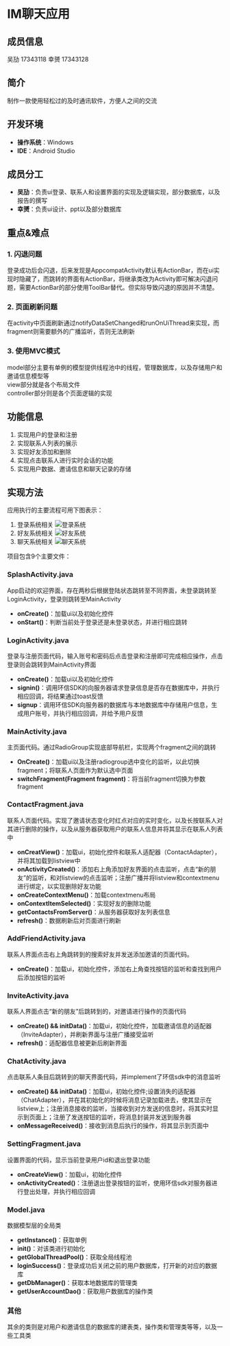 # IM聊天应用

## 成员信息

吴劢 17343118
幸赟 17343128

## 简介

制作一款使用轻松过的及时通讯软件，方便人之间的交流

## 开发环境

- **操作系统**：Windows
- **IDE**：Android Studio

## 成员分工

- **吴劢**：负责ui登录、联系人和设置界面的实现及逻辑实现，部分数据库，以及报告的撰写
- **幸赟**：负责ui设计、ppt以及部分数据库

## 重点&难点

### 1. 闪退问题

登录成功后会闪退，后来发现是AppcompatActivity默认有ActionBar，而在ui实现时隐藏了，而跳转的界面有ActionBar，将继承类改为Activity即可解决闪退问题，需要ActionBar的部分使用ToolBar替代。但实际导致闪退的原因并不清楚。

### 2. 页面刷新问题

在activity中页面刷新通过notifyDataSetChanged和runOnUiThread来实现，而fragment则需要额外的广播监听，否则无法刷新

### 3. 使用MVC模式

model部分主要有单例的模型提供线程池中的线程，管理数据库，以及存储用户和邀请信息模型等  
view部分就是各个布局文件  
controller部分则是各个页面逻辑的实现

## 功能信息

1. 实现用户的登录和注册
2. 实现联系人列表的展示
3. 实现好友添加和删除
4. 实现点击联系人进行实时会话的功能
5. 实现用户数据、邀请信息和聊天记录的存储

## 实现方法

应用执行的主要流程可用下图表示：  

1. 登录系统相关
![登录系统](login_sys.png)
2. 好友系统相关
![好友系统](friend_sys.png)
3. 聊天系统相关
![聊天系统](chat_sys.png)


项目包含9个主要文件：

### SplashActivity.java

App启动的欢迎界面，存在两秒后根据登陆状态跳转至不同界面，未登录跳转至LoginActivity，登录则跳转至MainActivity

- **onCreate()**：加载ui以及初始化控件
- **onStart()**：判断当前处于登录还是未登录状态，并进行相应跳转

### LoginActivity.java

登录与注册页面代码，输入账号和密码后点击登录和注册即可完成相应操作，点击登录则会跳转到MainActivity界面

- **onCreate()**：加载ui以及初始化控件
- **signin()**：调用环信SDK的向服务器请求登录信息是否存在数据库中，并执行相应回调，将结果通过toast反馈
- **signup**：调用环信SDK向服务器的数据库与本地数据库中存储用户信息，生成用户账号，并执行相应回调，并给予用户反馈

### MainActivity.java

主页面代码。通过RadioGroup实现底部导航栏，实现两个fragment之间的跳转

- **OnCreate()**：加载ui以及注册radiogroup选中变化的监听，以此切换fragment；将联系人页面作为默认选中页面
- **switchFragment(Fragment fragment)**：将当前fragment切换为参数fragment

### ContactFragment.java

联系人页面代码。实现了邀请状态变化时红点对应的实时变化，以及长按联系人对其进行删除的操作，以及从服务器获取用户的联系人信息并将其显示在联系人列表中

- **onCreatView()**：加载ui，初始化控件和联系人适配器（ContactAdapter），并将其加载到listview中
- **onActivityCreated()**：添加右上角添加好友界面的点击监听，点击“新的朋友”的监听，和对listview的点击监听；注册广播并将listview和contextmenu进行绑定，以实现删除好友功能
- **onCreateContextMenu()**：加载contextmenu布局
- **onContextItemSelected()**：实现好友的删除功能
- **getContactsFromServer()**：从服务器获取好友列表信息
- **refresh()**：数据刷新后对页面进行刷新

### AddFriendActivity.java

联系人界面点击右上角跳转到的搜索好友并发送添加邀请的页面代码。

- **onCreate()**：加载ui，初始化控件，添加右上角查找按钮的监听和查找到用户后添加按钮的监听

### InviteActivity.java

联系人界面点击“新的朋友”后跳转到的，对邀请进行操作的页面代码

- **onCreate() && initData()**：加载ui，初始化控件，加载邀请信息的适配器（InviteAdapter），并刷新界面与注册广播接受监听
- **refresh()**：适配器信息被更新后刷新界面

### ChatActivity.java

点击联系人条目后跳转到的聊天界面代码，并implement了环信sdk中的消息监听

- **onCreate() && initData()**：加载ui，初始化控件;设置消失的适配器（ChatAdapter），并在其初始化的时候将消息记录加载进去，使其显示在listview上；注册消息接收的监听，当接收到对方发送的信息时，将其实时显示到页面上；注册了发送按钮的监听，将消息封装并发送到服务器
- **onMessageReceived()**：接收到消息后执行的操作，将其显示到页面中

### SettingFragment.java

设置界面的代码，显示当前登录用户id和退出登录功能

- **onCreateView()**：加载ui，初始化控件
- **onActivityCreated()**：注册退出登录按钮的监听，使用环信sdk对服务器进行登出处理，并执行相应回调

### Model.java

数据模型层的全局类

- **getInstance()**：获取单例
- **init()**：对该类进行初始化
- **getGlobalThreadPool()**：获取全局线程池
- **loginSuccess()**：登录成功后关闭之前的用户数据库，打开新的对应的数据库
- **getDbManager()**：获取本地数据库的管理类
- **getUserAccountDao()**：获取用户数据库的操作类

### 其他

其余的类则是对用户和邀请信息的数据库的建表类，操作类和管理类等等，以及一些工具类
